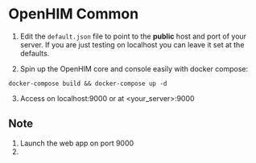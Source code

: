 # OpenHIM Common

1. Edit the `default.json` file to point to the **public** host and port of your server. If you are just testing on localhost you can leave it set at the defaults.

2. Spin up the OpenHIM core and console easily with docker compose:

```
docker-compose build && docker-compose up -d
```

3. Access on localhost:9000 or at <your_server>:9000

## Note
1. Launch the web app on port 9000
2. 
